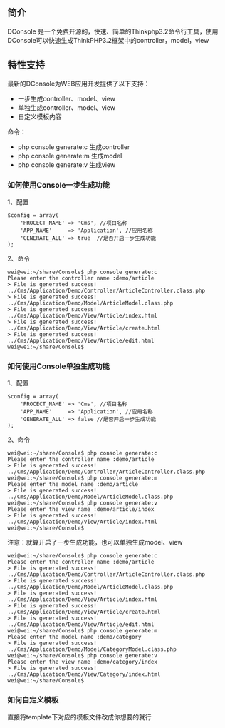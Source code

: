 ﻿## 简介

DConsole 是一个免费开源的，快速、简单的Thinkphp3.2命令行工具，使用DConsole可以快速生成ThinkPHP3.2框架中的controller，model，view

## 特性支持

最新的DConsole为WEB应用开发提供了以下支持：

*  一步生成controller、model、view
*  单独生成controller、model、view
*  自定义模板内容

命令：

*  php console generate:c 生成controller
*  php console generate:m 生成model
*  php console generate:v 生成view

### 如何使用Console一步生成功能

1、配置

```
$config = array(
	'PROCECT_NAME' => 'Cms', //项目名称
	'APP_NAME'     => 'Application', //应用名称
	'GENERATE_ALL' => true	//是否开启一步生成功能
);
```

2、命令

```
wei@wei:~/share/Console$ php console generate:c
Please enter the controller name :demo/article
> File is generated success!	../Cms/Application/Demo/Controller/ArticleController.class.php
> File is generated success!	../Cms/Application/Demo/Model/ArticleModel.class.php
> File is generated success!	../Cms/Application/Demo/View/Article/index.html
> File is generated success!	../Cms/Application/Demo/View/Article/create.html
> File is generated success!	../Cms/Application/Demo/View/Article/edit.html
wei@wei:~/share/Console$
```

### 如何使用Console单独生成功能

1、配置

```
$config = array(
	'PROCECT_NAME' => 'Cms', //项目名称
	'APP_NAME'     => 'Application', //应用名称
	'GENERATE_ALL' => false	//是否开启一步生成功能
);
```

2、命令

```
wei@wei:~/share/Console$ php console generate:c
Please enter the controller name :demo/article
> File is generated success!	../Cms/Application/Demo/Controller/ArticleController.class.php
wei@wei:~/share/Console$ php console generate:m
Please enter the model name :demo/article
> File is generated success!	../Cms/Application/Demo/Model/ArticleModel.class.php
wei@wei:~/share/Console$ php console generate:v
Please enter the view name :demo/article/index
> File is generated success!	../Cms/Application/Demo/View/Article/index.html
wei@wei:~/share/Console$
```

注意：就算开启了一步生成功能，也可以单独生成model、view

```
wei@wei:~/share/Console$ php console generate:c
Please enter the controller name :demo/article
> File is generated success!	../Cms/Application/Demo/Controller/ArticleController.class.php
> File is generated success!	../Cms/Application/Demo/Model/ArticleModel.class.php
> File is generated success!	../Cms/Application/Demo/View/Article/index.html
> File is generated success!	../Cms/Application/Demo/View/Article/create.html
> File is generated success!	../Cms/Application/Demo/View/Article/edit.html
wei@wei:~/share/Console$ php console generate:m
Please enter the model name :demo/category
> File is generated success!	../Cms/Application/Demo/Model/CategoryModel.class.php
wei@wei:~/share/Console$ php console generate:v
Please enter the view name :demo/category/index
> File is generated success!	../Cms/Application/Demo/View/Category/index.html
wei@wei:~/share/Console$
```

### 如何自定义模板

直接将template下对应的模板文件改成你想要的就行